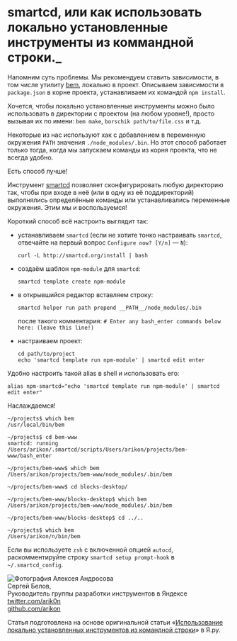 # smartcd, или как использовать локально установленные инструменты из коммандной строки._

Напомним суть проблемы. Мы рекомендуем ставить зависимости, в том числе утилиту
[bem](https://github.com/bem/bem-tools), локально в проект. Описываем зависимости
в `package.json` в корне проекта, устанавливаем их командой `npm install`.

Хочется, чтобы локально установленные инструменты можно было использовать в директории
с проектом (на любом уровне!), просто вызывая их по имени: `bem make`, `borschik path/to/file.css` и т.д.

Некоторые из нас используют хак с добавлением в переменную окружения `PATH` значения `./node_modules/.bin`.
Но этот способ работает только тогда, когда мы запускаем команды из корня проекта, что не всегда удобно.

Есть способ лучше!

Инструмент [smartcd](https://github.com/cxreg/smartcd) позволяет сконфигурировать любую директорию так,
чтобы при входе в неё (или в одну из её поддиректорий) выполнялись определённые команды или устанавливались
переменные окружения. Этим мы и воспользуемся!

Короткий способ всё настроить выглядит так:

- устанавливаем `smartcd` (если не хотите тонко настраивать `smartcd`, отвечайте на первый вопрос `Configure now? [Y/n]` — `N`):

    ```
    curl -L http://smartcd.org/install | bash
    ```

- создаём шаблон `npm-module` для `smartcd`:

    ```
    smartcd template create npm-module
    ```

- в открывшийся редактор вставляем строку:

    ```
    smartcd helper run path prepend __PATH__/node_modules/.bin
    ```

    после такого комментария:
    `# Enter any bash_enter commands below here: (leave this line!)`

- настраиваем проект:

    ```
    cd path/to/project
    echo 'smartcd template run npm-module' | smartcd edit enter
    ```

Удобно настроить такой alias в shell и использовать его:

```
alias npm-smartcd="echo 'smartcd template run npm-module' | smartcd edit enter"
```

Наслаждаемся!

```
~/projects$ which bem
/usr/local/bin/bem

~/projects$ cd bem-www
smartcd: running /Users/arikon/.smartcd/scripts/Users/arikon/projects/bem-www/bash_enter

~/projects/bem-www$ which bem
/Users/arikon/projects/bem-www/node_modules/.bin/bem

~/projects/bem-www$ cd blocks-desktop/

~/projects/bem-www/blocks-desktop$ which bem
/Users/arikon/projects/bem-www/node_modules/.bin/bem

~/projects/bem-www/blocks-desktop$ cd ../..

~/projects$ which bem
/Users/arikon/n/bin/bem
```

Если вы используете `zsh` с включенной опцией `autocd`, раскомментируйте строку `smartcd setup prompt-hook` в `~/.smartcd_config`.

<!--(Begin) Article author block-->
<div class="article-author">
    <div class="article-author__photo">
        <img class="article-author__pictures" src="http://www.gravatar.com/avatar/6fa6da3a6927ded01bac659b5f1b4281.png?s=130" alt="Фотография Алексея Андросова">
    </div>
    <div class="article-author__info">
        <div class="article-author__row">
             <span class="article-author__name">Сергей Белов,
        </div>
        <div class="article-author__row">
            Руководитель группы разработки инструментов в Яндексе
        </div>
        <div class="article-author__row">
             <a class="article-author__social-icon b-link" target="_blank" href="http://twitter.com/arik0n">twitter.com/arik0n</a>
        </div>
        <div class="article-author__row">
             <a class="article-author__social-icon b-link" target="_blank" href="http://github.com/arikon">github.com/arikon</a>
        </div>
    </div>
</div>
<!--(End) Article author block-->

Статья подготовлена на основе оригинальной статьи «[Использование локально установленных инструментов
из командной строки](http://clubs.ya.ru/bem/replies.xml?item_no=2231)» в Я.ру.
